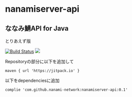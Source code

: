 # nanamiserver-api
## ななみ鯖API for Java
とりあえず版

[![Build Status](https://travis-ci.org/nanami-network/nanamiserver-api.svg?branch=master)](https://travis-ci.org/nanami-network/nanamiserver-api)
[![](https://jitpack.io/v/nanami-network/nanamiserver-api.svg)](https://jitpack.io/#nanami-network/nanamiserver-api)


Repositoryの部分に以下を追加して
```
maven { url 'https://jitpack.io' }
```
以下をdependenciesに追加
```
complie 'com.github.nanami-network:nanamiserver-api:0.1'
```